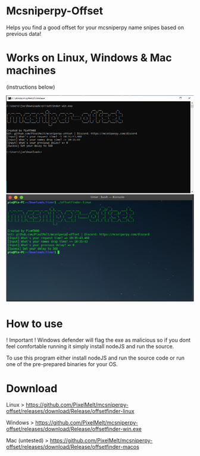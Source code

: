 # Mcsniperpy-Offset
Helps you find a good offset for your mcsniperpy name snipes based on previous data!

# Works on Linux, Windows & Mac machines

(instructions below)

![windows](https://raw.githubusercontent.com/PixelMelt/mcsniperpy-offset/main/assets/windows.png)
![unixlike](https://raw.githubusercontent.com/PixelMelt/mcsniperpy-offset/main/assets/unix-like.png)

# How to use

! Important ! Windows defender will flag the exe as malicious so if you dont feel comfortable running it simply install nodeJS and run the source.

To use this program either install nodeJS and run the source code or run one of the pre-prepared binaries for your OS.

# Download

Linux > https://github.com/PixelMelt/mcsniperpy-offset/releases/download/Release/offsetfinder-linux

Windows > https://github.com/PixelMelt/mcsniperpy-offset/releases/download/Release/offsetfinder-win.exe

Mac (untested) > https://github.com/PixelMelt/mcsniperpy-offset/releases/download/Release/offsetfinder-macos

